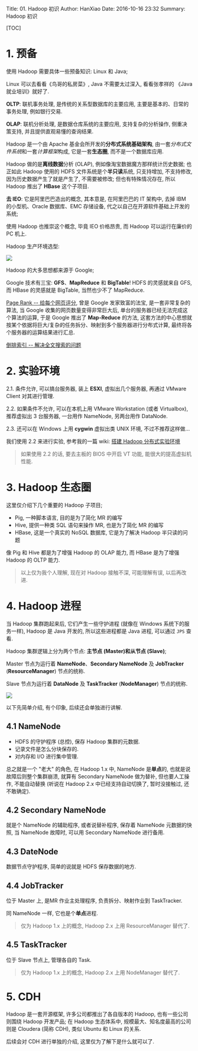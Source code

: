 Title: 01. Hadoop 初识
Author: HanXiao
Date: 2016-10-16 23:32
Summary: Hadoop 初识

[TOC]

# 1. 预备
使用 Hadoop 需要具体一些预备知识: Linux 和 Java;

Linux 可以去看看《鸟哥的私房菜》, Java 不需要太过深入, 看看张孝祥的 《Java 就业培训》就好了.

**OLTP**: 联机事务处理, 是传统的关系型数据库的主要应用, 主要是基本的、日常的事务处理, 例如银行交易.

**OLAP**: 联机分析处理, 是数据仓库系统的主要应用, 支持复杂的分析操作, 侧重决策支持, 并且提供直观易懂的查询结果.

Hadoop 是一个由 Apache 基金会所开发的**分布式系统基础架构**, 由一套*分布式文件系统*和一套*计算框架*构成, 它是一套**生态圈**, 而不是一个数据库应用.

Hadoop 做的是**离线数据**分析 (OLAP), 例如像淘宝数据魔方那样统计历史数据; 也正如此 Hadoop 使用的 HDFS 文件系统是个**半只读**系统, 只支持增加, 不支持修改, 因为历史数据产生了就是产生了, 不需要被修改; 但也有特殊情况存在, 所以 Hadoop 推出了 **HBase** 这个子项目.

**去 IEO**: 它是阿里巴巴造出的概念, 其本意是, 在阿里巴巴的 IT 架构中, 去掉 IBM 的小型机、Oracle 数据库、EMC 存储设备, 代之以自己在开源软件基础上开发的系统;

使用 Hadoop 也推崇这个概念, 毕竟 IEO 价格昂贵, 而 Hadoop 可以运行在廉价的 PC 机上.

Hadoop 生产环境选型:

![]({static}/images/Hadoop初识/集群选择.png)

Hadoop 的大多思想都来源于 Google;

Google 技术有三宝: **GFS**、**MapReduce** 和 **BigTable**! HDFS 的灵感就来自 GFS, 而 HBase 的灵感就是 BigTable, 当然也少不了 MapReduce.

[Page Rank -- 给每个网页评分](http://blog.jobbole.com/71431/), 曾是 Google 发家致富的法宝, 是一套非常复杂的算法, 当 Google 收集的网页数量变得非常巨大后, 单台的服务器已经无法完成这个算法的运算, 于是 Google 推出了 **Map-Reduce** 的方法, 这套方法的中心思想就按某个依据将巨大/复杂的任务拆分、映射到多个服务器进行分布式计算, 最终将各个服务器的运算结果进行汇总.

[倒排索引 -- 解决全文搜索的问题](http://blog.csdn.net/hguisu/article/details/7962350)

# 2. 实验环境
2.1. 条件允许, 可以搞台服务器, 装上 **ESXI**, 虚拟出几个服务器, 再通过 VMware Client 对其进行管理.

2.2. 如果条件不允许, 可以在本机上用 VMware Workstation (或者 Virtualbox), 推荐虚拟出 3 台服务器, 一台用作 NameNode, 另两台用作 DataNode.

2.3. 还可以在 Windows 上用 **cygwin** 虚拟出类 UNIX 环境, 不过不推荐这样做...

我们使用 2.2 来进行实验, 参考我的一篇 wiki: [搭建 Hadoop 分布式实验环境](http://wiki.smallcpp.cn/%E5%B7%A5%E5%85%B7%E9%85%8D%E7%BD%AE/%E6%90%AD%E5%BB%BA%20Hadoop%20%E5%88%86%E5%B8%83%E5%BC%8F%E5%AE%9E%E9%AA%8C%E7%8E%AF%E5%A2%83.html)

> 如果使用 2.2 的话, 要去主板的 BIOS 中开启 VT 功能, 能很大的提高虚拟机性能.

# 3. Hadoop 生态圈
这里仅介绍下几个重要的 Hadoop 子项目;

- Pig, 一种脚本语言, 目的是为了简化 MR 的编写
- Hive, 提供一种类 SQL 语句来操作 MR, 也是为了简化 MR 的编写
- HBase, 这是一个真实的 NoSQL 数据库, 它是为了解决 Hadoop 半只读的问题

像 Pig 和 Hive 都是为了增强 Hadoop 的 OLAP 能力, 而 HBase 是为了增强 Hadoop 的 OLTP 能力.

> 以上仅为我个人理解, 现在对 Hadoop 接触不深, 可能理解有误, 以后再改进.

# 4. Hadoop 进程
当 Hadoop 集群跑起来后, 它们产生一些守护进程 (就像在 Windows 系统下的服务一样), Hadoop 是 Java 开发的, 所以这些进程都是 Java 进程, 可以通过 `JPS` 查看.

Hadoop 集群逻辑上分为两个节点: **主节点 (Master)**和**从节点 (Slave)**;

Master 节点为运行着 **NameNode**、**Secondary NameNode** 及 **JobTracker** (**ResourceManager**) 节点的统称.

Slave 节点为运行着 **DataNode** 及 **TaskTracker** (**NodeManager**) 节点的统称.

![]({static}/images/Hadoop初识/Hadoop集群.png)

以下先简单介绍, 有个印象, 后续还会单独进行讲解.

## 4.1 NameNode
- HDFS 的守护程序 (总控), 保存 Hadoop 集群的元数据.
- 记录文件是怎么分块保存的.
- 对内存和 I/O 进行集中管理.

总之就是一个 "老大" 的角色, 在 Hadoop 1.x 中, NameNode 是**单点**的, 也就是说故障后则整个集群崩溃, 就算有 Secondary NameNode 做为替补, 但也要人工操作, 不能自动替换 (听说在 Hadoop 2.x 中已经支持自动切换了, 暂时没接触过, 还不敢确定).

## 4.2 Secondary NameNode
就是个 NameNode 的辅助程序, 或者说替补程序, 保存着 NameNode 元数据的快照, 当 NameNode 故障时, 可以用 Secondary NameNode 进行备用.

## 4.3 DateNode
数据节点守护程序, 简单的说就是 HDFS 保存数据的地方.

## 4.4 JobTracker
位于 Master 上, 是MR 作业主处理程序, 负责拆分、映射作业到 TaskTracker.

同 NameNode 一样, 它也是个**单点**进程.

> 仅为 Hadoop 1.x 上的概念, Hadoop 2.x 上用 ResourceManager 替代了.

## 4.5 TaskTracker
位于 Slave 节点上, 管理各自的 Task.

> 仅为 Hadoop 1.x 上的概念, Hadoop 2.x 上用 NodeManager 替代了.

# 5. CDH
Hadoop 是一套开源框架, 许多公司都推出了各自版本的 Hadoop, 也有一些公司则围绕 Hadoop 开发产品; 在 Hadoop 生态体系中, 规模最大、知名度最高的公司则是 Cloudera (简称 CDH), 类似 Ubuntu 和 Linux 的关系.

后续会对 CDH 进行单独的介绍, 这里仅为了解下是什么就可以了.

